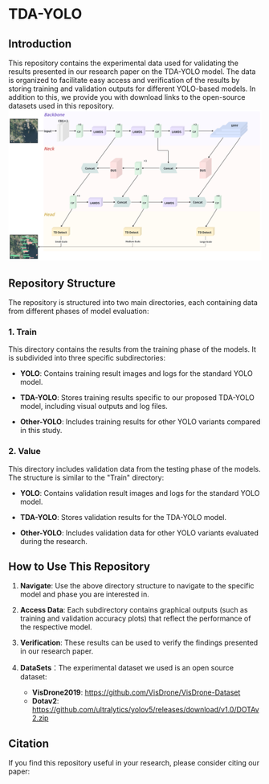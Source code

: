 # TDA-YOLO
## Introduction

This repository contains the experimental data used for validating the results presented in our research paper on the TDA-YOLO model. The data is organized to facilitate easy access and verification of the results by storing training and validation outputs for different YOLO-based models. In addition to this, we provide you with download links to the open-source datasets used in this repository.
![Overview of the structure of TDA-YOLO](/images/TDA-YOLO.png)

## Repository Structure

The repository is structured into two main directories, each containing data from different phases of model evaluation:

### 1. Train

This directory contains the results from the training phase of the models. It is subdivided into three specific subdirectories:

- **YOLO**: Contains training result images and logs for the standard YOLO model.
  
- **TDA-YOLO**: Stores training results specific to our proposed TDA-YOLO model, including visual outputs and log files.
  
- **Other-YOLO**: Includes training results for other YOLO variants compared in this study.

### 2. Value

This directory includes validation data from the testing phase of the models. The structure is similar to the "Train" directory:

- **YOLO**: Contains validation result images and logs for the standard YOLO model.
  
- **TDA-YOLO**: Stores validation results for the TDA-YOLO model.
  
- **Other-YOLO**: Includes validation data for other YOLO variants evaluated during the research.

## How to Use This Repository

1. **Navigate**: Use the above directory structure to navigate to the specific model and phase you are interested in.
   
2. **Access Data**: Each subdirectory contains graphical outputs (such as training and validation accuracy plots) that reflect the performance of the respective model.

3. **Verification**: These results can be used to verify the findings presented in our research paper.

4. **DataSets**：The experimental dataset we used is an open source dataset:
   - **VisDrone2019**: https://github.com/VisDrone/VisDrone-Dataset
   - **Dotav2**: https://github.com/ultralytics/yolov5/releases/download/v1.0/DOTAv2.zip

## Citation

If you find this repository useful in your research, please consider citing our paper:

